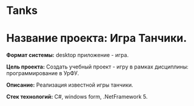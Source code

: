 # Tanks
# **Название проекта:** Игра Танчики.

**Формат системы:** desktop приложение - игра.

**Цель проекта:** 
Создать учебный проект - игру в рамках дисциплины: программирование в УрФУ.

**Описание:** Реализация известной игры танчики.

**Стек технологий:** C#, windows form, .NetFramework 5.
